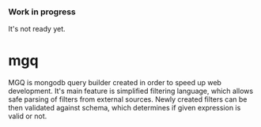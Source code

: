 ### Work in progress
It's not ready yet.

# mgq 
MGQ is mongodb query builder created in order to speed up web development.
It's main feature is simplified filtering language, which allows safe parsing of filters from external sources.
Newly created filters can be then validated against schema, which determines if given expression is valid or not.